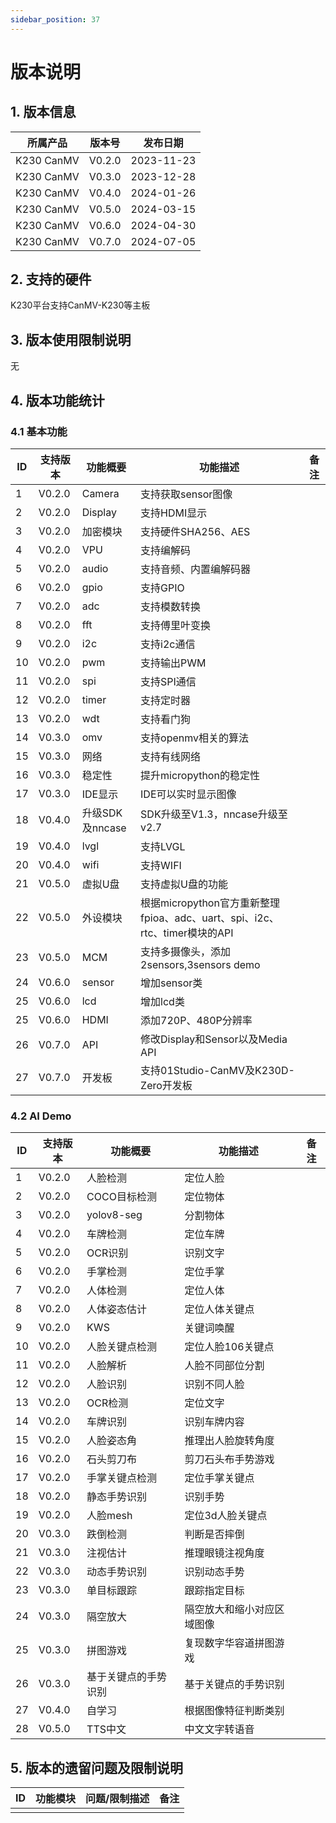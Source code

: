 ```yaml
---
sidebar_position: 37
---
```

# 版本说明

## 1. 版本信息

| 所属产品   | 版本号 | 发布日期   |
| ---------- | ------ | ---------- |
| K230 CanMV | V0.2.0 | 2023-11-23 |
| K230 CanMV | V0.3.0 | 2023-12-28 |
| K230 CanMV | V0.4.0 | 2024-01-26 |
| K230 CanMV | V0.5.0 | 2024-03-15 |
| K230 CanMV | V0.6.0 | 2024-04-30 |
| K230 CanMV | V0.7.0 | 2024-07-05 |

## 2. 支持的硬件

K230平台支持CanMV-K230等主板

## 3. 版本使用限制说明

无

## 4. 版本功能统计

### 4.1 基本功能

| ID   | 支持版本 | 功能概要        | 功能描述                                                     | 备注 |
| ---- | -------- | --------------- | ------------------------------------------------------------ | ---- |
| 1    | V0.2.0   | Camera          | 支持获取sensor图像                                           |      |
| 2    | V0.2.0   | Display         | 支持HDMI显示                                                 |      |
| 3    | V0.2.0   | 加密模块        | 支持硬件SHA256、AES                                          |      |
| 4    | V0.2.0   | VPU             | 支持编解码                                                   |      |
| 5    | V0.2.0   | audio           | 支持音频、内置编解码器                                       |      |
| 6    | V0.2.0   | gpio            | 支持GPIO                                                     |      |
| 7    | V0.2.0   | adc             | 支持模数转换                                                 |      |
| 8    | V0.2.0   | fft             | 支持傅里叶变换                                               |      |
| 9    | V0.2.0   | i2c             | 支持i2c通信                                                  |      |
| 10   | V0.2.0   | pwm             | 支持输出PWM                                                  |      |
| 11   | V0.2.0   | spi             | 支持SPI通信                                                  |      |
| 12   | V0.2.0   | timer           | 支持定时器                                                   |      |
| 13   | V0.2.0   | wdt             | 支持看门狗                                                   |      |
| 14   | V0.3.0   | omv             | 支持openmv相关的算法                                         |      |
| 15   | V0.3.0   | 网络            | 支持有线网络                                                 |      |
| 16   | V0.3.0   | 稳定性          | 提升micropython的稳定性                                      |      |
| 17   | V0.3.0   | IDE显示         | IDE可以实时显示图像                                          |      |
| 18   | V0.4.0   | 升级SDK及nncase | SDK升级至V1.3，nncase升级至v2.7                              |      |
| 19   | V0.4.0   | lvgl            | 支持LVGL                                                     |      |
| 20   | V0.4.0   | wifi            | 支持WIFI                                                     |      |
| 21   | V0.5.0   | 虚拟U盘         | 支持虚拟U盘的功能                                            |      |
| 22   | V0.5.0   | 外设模块        | 根据micropython官方重新整理fpioa、adc、uart、spi、i2c、rtc、timer模块的API |      |
| 23   | V0.5.0   | MCM             | 支持多摄像头，添加2sensors,3sensors demo                     |      |
| 24   | V0.6.0   | sensor          | 增加sensor类                                                 |      |
| 25   | V0.6.0   | lcd             | 增加lcd类                                                    |      |
| 25   | V0.6.0   | HDMI            | 添加720P、480P分辨率                                         |      |
| 26   | V0.7.0   | API             | 修改Display和Sensor以及Media API                             |      |
| 27   | V0.7.0   | 开发板          | 支持01Studio-CanMV及K230D-Zero开发板                         |      |

### 4.2 AI Demo

| ID   | 支持版本 | 功能概要             | 功能描述                   | 备注 |
| ---- | -------- | -------------------- | -------------------------- | ---- |
| 1    | V0.2.0   | 人脸检测             | 定位人脸                   |      |
| 2    | V0.2.0   | COCO目标检测         | 定位物体                   |      |
| 3    | V0.2.0   | yolov8-seg           | 分割物体                   |      |
| 4    | V0.2.0   | 车牌检测             | 定位车牌                   |      |
| 5    | V0.2.0   | OCR识别              | 识别文字                   |      |
| 6    | V0.2.0   | 手掌检测             | 定位手掌                   |      |
| 7    | V0.2.0   | 人体检测             | 定位人体                   |      |
| 8    | V0.2.0   | 人体姿态估计         | 定位人体关键点             |      |
| 9    | V0.2.0   | KWS                  | 关键词唤醒                 |      |
| 10   | V0.2.0   | 人脸关键点检测       | 定位人脸106关键点          |      |
| 11   | V0.2.0   | 人脸解析             | 人脸不同部位分割           |      |
| 12   | V0.2.0   | 人脸识别             | 识别不同人脸               |      |
| 13   | V0.2.0   | OCR检测              | 定位文字                   |      |
| 14   | V0.2.0   | 车牌识别             | 识别车牌内容               |      |
| 15   | V0.2.0   | 人脸姿态角           | 推理出人脸旋转角度         |      |
| 16   | V0.2.0   | 石头剪刀布           | 剪刀石头布手势游戏         |      |
| 17   | V0.2.0   | 手掌关键点检测       | 定位手掌关键点             |      |
| 18   | V0.2.0   | 静态手势识别         | 识别手势                   |      |
| 19   | V0.2.0   | 人脸mesh             | 定位3d人脸关键点           |      |
| 20   | V0.3.0   | 跌倒检测             | 判断是否摔倒               |      |
| 21   | V0.3.0   | 注视估计             | 推理眼镜注视角度           |      |
| 22   | V0.3.0   | 动态手势识别         | 识别动态手势               |      |
| 23   | V0.3.0   | 单目标跟踪           | 跟踪指定目标               |      |
| 24   | V0.3.0   | 隔空放大             | 隔空放大和缩小对应区域图像 |      |
| 25   | V0.3.0   | 拼图游戏             | 复现数字华容道拼图游戏     |      |
| 26   | V0.3.0   | 基于关键点的手势识别 | 基于关键点的手势识别       |      |
| 27   | V0.4.0   | 自学习               | 根据图像特征判断类别       |      |
| 28   | V0.5.0   | TTS中文              | 中文文字转语音             |      |

## 5. 版本的遗留问题及限制说明

| ID   | 功能模块 | 问题/限制描述 | 备注 |
| ---- | -------- | ------------- | ---- |
|      |          |               |      |